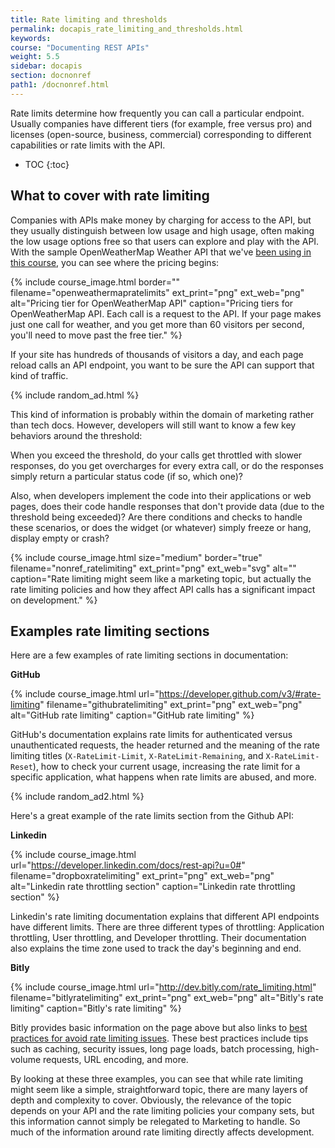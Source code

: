 ```yaml
---
title: Rate limiting and thresholds
permalink: docapis_rate_limiting_and_thresholds.html
keywords:
course: "Documenting REST APIs"
weight: 5.5
sidebar: docapis
section: docnonref
path1: /docnonref.html
---
```


Rate limits determine how frequently you can call a particular endpoint. Usually companies have different tiers (for example, free versus pro) and licenses (open-source, business, commercial) corresponding to different capabilities or rate limits with the API.

* TOC
{:toc}

## What to cover with rate limiting

Companies with APIs make money by charging for access to the API, but they usually distinguish between low usage and high usage, often making the low usage options free so that users can explore and play with the API. With the sample OpenWeatherMap Weather API that we've [been using in this course](docapis_scenario_for_using_weather_api.html), you can see where the pricing begins:

{% include course_image.html border="" filename="openweathermapratelimits" ext_print="png" ext_web="png" alt="Pricing tier for OpenWeatherMap API" caption="Pricing tiers for OpenWeatherMap API. Each call is a request to the API. If your page makes just one call for weather, and you get more than 60 visitors per second, you'll need to move past the free tier." %}

If your site has hundreds of thousands of visitors a day, and each page reload calls an API endpoint, you want to be sure the API can support that kind of traffic.

{% include random_ad.html %}

This kind of information is probably within the domain of marketing rather than tech docs. However, developers will still want to know a few key behaviors around the threshold:

When you exceed the threshold, do your calls get throttled with slower responses, do you get overcharges for every extra call, or do the responses simply return a particular status code (if so, which one)?

Also, when developers implement the code into their applications or web pages, does their code handle responses that don't provide data (due to the threshold being exceeded)? Are there conditions and checks to handle these scenarios, or does the widget (or whatever) simply freeze or hang, display empty or crash?

{% include course_image.html size="medium" border="true" filename="nonref_ratelimiting" ext_print="png" ext_web="svg" alt="" caption="Rate limiting might seem like a marketing topic, but actually the rate limiting policies and how they affect API calls has a significant impact on development." %}

## Examples rate limiting sections

Here are a few examples of rate limiting sections in documentation:

**GitHub**

{% include course_image.html url="https://developer.github.com/v3/#rate-limiting" filename="githubratelimiting" ext_print="png" ext_web="png" alt="GitHub rate limiting" caption="GitHub rate limiting" %}

GitHub's documentation explains rate limits for authenticated versus unauthenticated requests, the header returned and the meaning of the rate limiting titles (`X-RateLimit-Limit`, `X-RateLimit-Remaining`, and `X-RateLimit-Reset`), how to check your current usage, increasing the rate limit for a specific application, what happens when rate limits are abused, and more.

{% include random_ad2.html %}

Here's a great example of the rate limits section from the Github API:

**Linkedin**

{% include course_image.html url="https://developer.linkedin.com/docs/rest-api?u=0#" filename="dropboxratelimiting" ext_print="png" ext_web="png" alt="Linkedin rate throttling section" caption="Linkedin rate throttling section" %}

Linkedin's rate limiting documentation explains that different API endpoints have different limits. There are three different types of throttling: Application throttling, User throttling, and Developer throttling. Their documentation also explains the time zone used to track the day's beginning and end.

**Bitly**

{% include course_image.html url="http://dev.bitly.com/rate_limiting.html" filename="bitlyratelimiting" ext_print="png" ext_web="png" alt="Bitly's rate limiting" caption="Bitly's rate limiting" %}

Bitly provides basic information on the page above but also links to [best practices for avoid rate limiting issues](http://dev.bitly.com/best_practices.html). These best practices include tips such as caching, security issues, long page loads, batch processing, high-volume requests, URL encoding, and more.

By looking at these three examples, you can see that while rate limiting might seem like a simple, straightforward topic, there are many layers of depth and complexity to cover. Obviously, the relevance of the topic depends on your API and the rate limiting policies your company sets, but this information cannot simply be relegated to Marketing to handle. So much of the information around rate limiting directly affects development.
